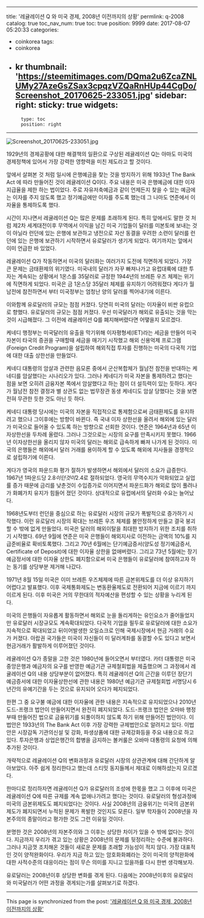 
---
title: '레귤레이션 Q 와 미국 경제,  2008년  이전까지의 상황'
permlink: q-2008
catalog: true
toc_nav_num: true
toc: true
position: 9999
date: 2017-08-07 05:20:33
categories:
- coinkorea
tags:
- coinkorea
- kr
thumbnail: 'https://steemitimages.com/DQma2u6ZcaZNLUMy27AzeGsZSax3cpqzVZQaRnHUp44CgDo/Screenshot_20170625-233051.jpg'
sidebar:
    right:
        sticky: true
widgets:
    -
        type: toc
        position: right
---


![Screenshot_20170625-233051.jpg](https://steemitimages.com/DQma2u6ZcaZNLUMy27AzeGsZSax3cpqzVZQaRnHUp44CgDo/Screenshot_20170625-233051.jpg)

1929년의 경제공황에 대한 해결책의 일환으로 구상된 레귤레이션 Q는 아마도 미국의 경제정책에 있어서 가장 강력한 영향력을 미친 제도라고 할 것이다. 

앞에서 살펴본 것 처럼 일시에 은행예금을 찾는 것을 방지하기 위해 1933년 The Bank Act 에 따라 만들어진 것이 레귤레이션 Q이다. 주요 내용은 미국 은행예금에 대한 이자 지급율을 제한 하는 법이었다.  주로 자유저축예금과 같이 언제든지 찾을 수 있는 예금에는 이자를 주지 않도록 했고 정기예금에만 이자를 주도록 했는데 그 나마도 연준에서 이자율을 통제하도록 했다. 

시간이  지나면서 레귤레이션 Q는 많은 문제를 초래하게 된다.  특히 앞에서도 말한 것 처럼 제2차 세계대전이후 무역에서 이익을 남긴 미국 기업들이 달러를 미본토에 보내는 것이 아닐라 런던에 있는 은행에 보관하고 냉전으로 자산 동결을 우려한 소련이 달러를 런던에 있는 은행에 보관하기 시작하면서 유로달러가 생기게 되었다. 여기까지는 앞에서 이미 언급한 바 있었다.

레귤레이션 Q가  작동하면서 미국의 달러화는 여러가지 도전에 직면하게 되었다. 가장 큰 문제는 금태환제의 위기였다. 미국내의 달러가 자꾸 빠져나가고 유럽대륙에 대한 투자는 계속되는 상황에서 1온스를 35달러로 규정한 1944년의  브레튼 우즈 체제는 위기에 직면하게 되었다. 미국은 금 1온스당 35달러 체제를 유지하기  어려워졌다 게다가 월남전에 참전하면서 부터 미국정부는 엄청난 양의 달러를 찍어내기에 이른다. 

이와함께 유로달러의 규모는 점점 커졌다. 당연히 미국의 달러는 이자율이 비싼 유럽으로 향했다. 유로달러의 규모는 점점 커졌다. 우선 미국달러가 해외로 유출되는 것을 막는 것이 시급해졌다. 그 이전에 레귤레이션 Q를 폐지해버렸다면 어땧을지 모르겠다. 

케네디 행정부는 미국달러의 유출을 막기위해 이자평형세(IET)라는 세금을 만들어 미국 자본이 타국의 증권을 구매할때 세금을 매기기 시작했고 해외 신용억제 프로그램(Foreign Credit Program)을 설립하여 해외직접 투자를 진행하는 미국의 다국적 기업에 대한 대출 상한선을 만들었다. 

케네디 대통령의 암살과 관련한 음모론 중에서 군산복합체가 월남전 참전을 반대하는 케네디를 암살했다는 시나리오가 있다. 그러나 케네디가  미국 자본을 통제하려고 했다는 점을 보면 오히려 금융자본 쪽에서 암살했다고 하는 점이 더 설득력이 있는 듯하다. 게다가  월남전 참전 결정과 별 상관도 없는 법무장관 동생 케네디도 암살 당했다는 것을 보면 전혀 무관한 듯한 것도 아닌 듯 하다. 

케네디 대통령 당시에는 미국의 자본을 직접적으로 통제함으로써 금태환제도를 유지하려고 했으나 그이후에는 방향이 바뀐다. 즉 국내 이자 상한선을 올려서 해외에 있는 달러가  미국으로 들어올 수 있도록 하는 방향으로 선회한 것이다. 연준은 1964년과 65년 이자상한선을 두차례 올렸다. 그러나 그것으로는 시장의 요구를 만족시키지  못했다. 1966년 이자상한선을 올리지  않자 미국의 달러는 해외로 급속하게 빠져 나가게 된  것이다. 미국의 은행들은 해외에서 달러 거래를 용이하게 할 수 있도록  해외에 지사들을 경쟁적으로 설립하기에 이른다. 

게다가 영국의 파운드화 평가 절하가 발생하면서 해외에서 달러의 소요가 급증한다. 1967년 1파운드당 2.8$이던 것이 2.4$로 절하되었다. 영국의 무역수지가 악화되었고 실업률 증가 때문에 금리를 낮춘것이 수입증가로 이어지면서 파운드화가 해외로 많이 풀려나가 화폐가치 유지가 힘들어 졌던 것이다. 상대적으로 유럽에서의 달러화 수요는 늘어났다. 

1968년도부터 런던을 중심으로 하는 유로달러 시장의 규모가 폭발적으로 증가하기 시작했다. 이런 유로달러 시장의 확대는 브레튼 우즈 체제를 불안정하게 만들고 결국 붕괴할 수 밖에 없게 만들었다. 미국은 달러의 해외이탈을 최대한  방지하기 위한 조치를 취하기 시작했다. 69년 9월에 연준은 미국 은행들이 해외지사로 이전하는 금액의 10%를 지급준비율로 확비토록했다. 그리고 70년 6월에는 단기예금증서(양도성 정기예금증서, Certificate of Deposit)에  대한 이자율 상한을 없애버렸다. 그리고 73년 5월에는 장기예금정서에 대한 이자율 상한도 폐지함으로써 미국 은행들이 유로달러에 참여하고자  하는 동기를 상당부분 제거해 나갔다. 

1971년 8월 15일 미국은 이미 브레튼 우즈체제에 따른 금본위제도를 더 이상 유지하기 어렵다고 발표했다. 이후 국제통화제도는 변동환율제도로 전환되어 지금에 이르기 까지 이르게 된다. 이후 미국은 거의 무한대의 적자예산을 편성할 수 있는 상황을 누리게 된다. 

미국의 은행들이 자유롭게 활동하면서 해외로 눈을 돌리게하는 유인요소가 줄어들었지만 유로달러  시장규모도 계속확대되었다. 다국적 기업을 필두로 유로달러에 대한 소요가  지속적으로 확대되었고 뒤이어발생한 오일쇼크로 인해  국제시장에서 현금 거래의  수요가 커졌다. 아랍권 국가들은 미국이 자신들이 미  달러계좌를 동결할 수도 있다고 보면서 현금거래가 활발하게 이루어졌던 것이다.

레귤레이션 Q가 종말을 고한 것은 1980년에 들어오면서 부터였다. 카터 대통령은 미국 중앙은행과 예금자의 요구를 반영한 예금기관 규제철회법을 제출했으며 그 과정에서 레귤레이션 Q의 내용 상당부분이 없어졌다. 특히 레귤레이션 Q의 근간을 이루던 장단기 예금증서에 대한 이자율상한선에 관한 내용은 1980년 예금기관 규제철회법 서명당시 6년간의 유예기간을 두는 것으로 유지되어 오다가 페지되었다. 

한편 그 중 요구불 예금에 대한 이자율에 관한 내용은 지속적으로 유지되었으나 2010년 도드-프랭크 법안이 만들어지면서 완전히 폐지되었다. 도드-프랭크 법안은 오마바 행정부때 만들어진  법으로 금융위기를 되풀이하지 않도록 하기 위해 만들어진 법안이다. 이법안은 1933년의 The Bank Act 이후 가장 강력한 규제법안으로 알려지고 있다. 이법안은 시장감독 기관의신설 및 강화, 파생상품에 대한 규제강화등을 주요 내용으로 하고 있다. 투자은행과 상업은행간의 합병을 금지하는 볼커룰은 오바마 대통령의 요청에  의해 추가된 것이다. 

개략적으로 레귤레이션 Q의 변화과정과 유로달러 시장의 상관관계에 대해 간단하게 알아보았다. 아주 쉽게 정리한다고 했는데 스티밋 동지들께서 제대로 이해하셨는지 모르겠다. 

한마디로 정리하자면 레귤레이션 Q가 유로달러의 조성에 한몫을 했고 그 이후에 미국은 레귤레이션 Q에 따른 규제를 계속 없애나가려고 했다는 것이다. 유로달러의  형성과정에 미국의 금본위제도도 폐지되었다는 것이다. 사실 2008년의 금융위기는 미국의 금본위제도가 폐지되면서 누적된 문제가 폭발한  것인지도 모른다. 일부 학자들이 2008년을 자본주의의  종말이라고 평가한 것도 그런 이유일 것이다.  

분명한 것은 2008년의 자본주의와 그 이후는 상당한 차이가 있을 수 밖에 없다는 것이다. 지금까지 우리가  겪고 있는 상황은 2008년의 문제를 뒷정리하는 수준에 불과하다. 그러나 지금껏 조치해온 것들이  새로운 문제를 초래할  가능성이  적지 않다. 가장 대표적인 것이 양적완화이다.  우리가 지금 하고 있는 암호화화폐라는 것이 미국의 양적완화에 대한 사적수준의 대응이라는 점이 무슨 의미를 지니고 있을까를 다시 한번 생각해보자. 

유로달러는 2008년이후 상당한 변화를 겪게 된다. 다음에는 2008년이후의 유로달러와 미국달러가 어떤 과정을 겪게되는가를 살펴보기로 하겠다.

- - -

This page is synchronized from the post: ['레귤레이션 Q 와 미국 경제,  2008년  이전까지의 상황'](https://steemit.com/@oldstone/q-2008)
